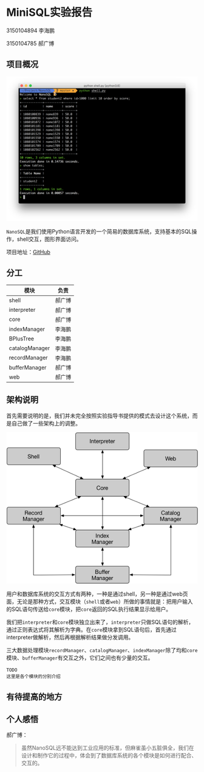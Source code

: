 # MiniSQL实验报告

3150104894 李海鹏

3150104785 郝广博

## 项目概况

![screenshot](./photos/screenshot.png)

`NanoSQL`是我们使用Python语言开发的一个简易的数据库系统，支持基本的SQL操作，shell交互，图形界面访问。

项目地址：[GitHub](https://github.com/awmleer/NanoSQL)

## 分工

| 模块             | 负责   |
| -------------- | ---- |
| shell          | 郝广博  |
| interpreter    | 郝广博  |
| core           | 郝广博  |
| indexManager   | 李海鹏  |
| BPlusTree      | 李海鹏  |
| catalogManager | 李海鹏  |
| recordManager  | 李海鹏  |
| bufferManager  | 郝广博  |
| web            | 郝广博  |

## 架构说明

首先需要说明的是，我们并未完全按照实验指导书提供的模式去设计这个系统，而是自己做了一些架构上的调整。

![architecture.png](./photos/architecture.png)

用户和数据库系统的交互方式有两种，一种是通过shell，另一种是通过web页面，无论是那种方式，交互模块（`shell`或者`web`）所做的事情就是：把用户输入的SQL语句传送给`core`模块，把`core`返回的SQL执行结果显示给用户。

我们把`interpreter`和`core`模块独立出来了，`interpreter`只做SQL语句的解析，通过正则表达式将其解析为字典。在`core`模块拿到SQL语句后，首先通过interpreter做解析，然后再根据解析结果做分发调用。

三大数据处理模块`recordManager`、`catalogManager`、`indexManager`除了均和`core`模块、`bufferManager`有交互之外，它们之间也有少量的交互。





```
TODO
这里是各个模块的分别介绍
```





## 有待提高的地方





## 个人感悟

郝广博：

> 虽然NanoSQL远不能达到工业应用的标准，但麻雀虽小五脏俱全，我们在设计和制作它的过程中，体会到了数据库系统的各个模块是如何进行配合、交互的。